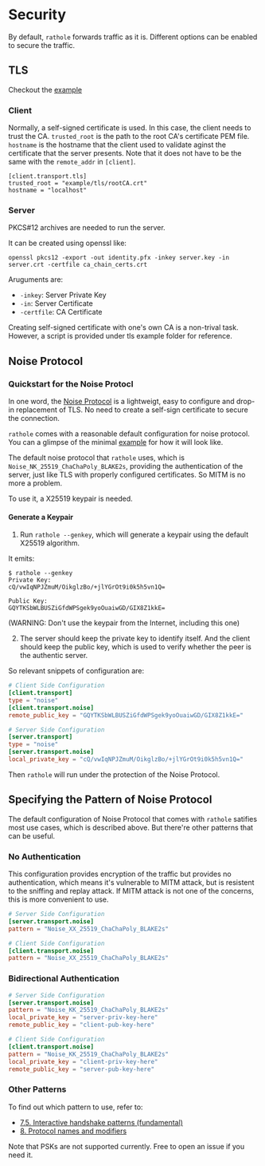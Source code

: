 # Security

By default, `rathole` forwards traffic as it is. Different options can be enabled to secure the traffic.

## TLS
Checkout the [example](../examples/tls)
### Client
Normally, a self-signed certificate is used. In this case, the client needs to trust the CA. `trusted_root` is the path to the root CA's certificate PEM file.
`hostname` is the hostname that the client used to validate aginst the certificate that the server presents. Note that it does not have to be the same with the `remote_addr` in `[client]`.
```
[client.transport.tls]
trusted_root = "example/tls/rootCA.crt"
hostname = "localhost"
```

### Server
PKCS#12 archives are needed to run the server.

It can be created using openssl like:
```
openssl pkcs12 -export -out identity.pfx -inkey server.key -in server.crt -certfile ca_chain_certs.crt
```

Aruguments are:

- `-inkey`: Server Private Key
- `-in`: Server Certificate
- `-certfile`: CA Certificate

Creating self-signed certificate with one's own CA is a non-trival task. However, a script is provided under tls example folder for reference.

## Noise Protocol
### Quickstart for the Noise Protocl
In one word, the [Noise Protocol](http://noiseprotocol.org/noise.html) is a lightweigt, easy to configure and drop-in replacement of TLS. No need to create a self-sign certificate to secure the connection.

`rathole` comes with a reasonable default configuration for noise protocol. You can a glimpse of the minimal [example](../examples/noise_nk) for how it will look like.

The default noise protocol that `rathole` uses, which is `Noise_NK_25519_ChaChaPoly_BLAKE2s`, providing the authentication of the server, just like TLS with properly configured certificates. So MITM is no more a problem.

To use it, a X25519 keypair is needed.
#### Generate a Keypair

1. Run `rathole --genkey`, which will generate a keypair using the default X25519 algorithm.

It emits:
```
$ rathole --genkey
Private Key:
cQ/vwIqNPJZmuM/OikglzBo/+jlYGrOt9i0k5h5vn1Q=

Public Key:
GQYTKSbWLBUSZiGfdWPSgek9yoOuaiwGD/GIX8Z1kkE=
```
(WARNING: Don't use the keypair from the Internet, including this one)

2. The server should keep the private key to identify itself. And the client should keep the public key, which is used to verify whether the peer is the authentic server.

So relevant snippets of configuration are:
```toml
# Client Side Configuration
[client.transport]
type = "noise"
[client.transport.noise]
remote_public_key = "GQYTKSbWLBUSZiGfdWPSgek9yoOuaiwGD/GIX8Z1kkE="

# Server Side Configuration
[server.transport]
type = "noise"
[server.transport.noise]
local_private_key = "cQ/vwIqNPJZmuM/OikglzBo/+jlYGrOt9i0k5h5vn1Q="
```

Then `rathole` will run under the protection of the Noise Protocol.

## Specifying the Pattern of Noise Protocol
The default configuration of Noise Protocol that comes with `rathole` satifies most use cases, which is described above. But there're other patterns that can be useful.

### No Authentication
This configuration provides encryption of the traffic but provides no authentication, which means it's vulnerable to MITM attack, but is resistent to the sniffing and replay attack. If MITM attack is not one of the concerns, this is more convenient to use.

```toml
# Server Side Configuration
[server.transport.noise]
pattern = "Noise_XX_25519_ChaChaPoly_BLAKE2s"

# Client Side Configuration
[client.transport.noise]
pattern = "Noise_XX_25519_ChaChaPoly_BLAKE2s"
```

### Bidirectional Authentication

```toml
# Server Side Configuration
[server.transport.noise]
pattern = "Noise_KK_25519_ChaChaPoly_BLAKE2s"
local_private_key = "server-priv-key-here"
remote_public_key = "client-pub-key-here"

# Client Side Configuration
[client.transport.noise]
pattern = "Noise_KK_25519_ChaChaPoly_BLAKE2s"
local_private_key = "client-priv-key-here"
remote_public_key = "server-pub-key-here"
```

### Other Patterns

To find out which pattern to use, refer to:
- [7.5. Interactive handshake patterns (fundamental)](https://noiseprotocol.org/noise.html#interactive-handshake-patterns-fundamental)
- [8. Protocol names and modifiers](https://noiseprotocol.org/noise.html#protocol-names-and-modifiers)

Note that PSKs are not supported currently. Free to open an issue if you need it.
